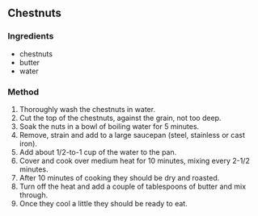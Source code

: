 ## Chestnuts

### Ingredients

* chestnuts
* butter
* water


### Method

1. Thoroughly wash the chestnuts in water.
1. Cut the top of the chestnuts, against the grain, not too deep.
1. Soak the nuts in a bowl of boiling water for 5 minutes.
1. Remove, strain and add to a large saucepan (steel, stainless or cast iron).
1. Add about 1/2-to-1 cup of the water to the pan.
1. Cover and cook over medium heat for 10 minutes, mixing every 2-1/2 minutes.
1. After 10 minutes of cooking they should be dry and roasted.
1. Turn off the heat and add a couple of tablespoons of butter and mix through.
1. Once they cool a little they should be ready to eat.
